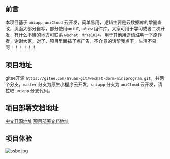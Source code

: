## 前言
本项目基于 `uniapp uniCloud` 云开发，简单易用，逻辑主要是云数据库的增删查改，页面大部分自写，部分使用`uniUI`, `uView` 组件库。大家可用于学习或者二次开发，有什么不懂的地方可联系 `wechat：MrYe1024`。用于其他用途请注明一下原作者，谢谢大家。对了，项目里面插了点广告，不介意的话帮我点下，生活不易阿！！！！！！

## 项目地址
gitee开源  `https://gitee.com/aYuan-git/wechat-dorm-miniprogram.git`，共两个分支，`master` 分支为原生小程序云开发，`uniapp` 分支为 `uniCloud` 云开发，请拉取 `uniapp` 分支代码。

## 项目部署文档地址
[中文开源地址](https://gitee.com/aYuan-git/wechat-dorm-miniprogram.git)
[项目部署文档地址](https://juejin.cn/post/7208445726905319485)

## 项目体验
![ssbx.jpg](https://mp-e93e0c5f-05cf-4713-9d34-a6449768f5b0.cdn.bspapp.com/cloudstorage/gh_6d5907af00c8_258.jpg)

